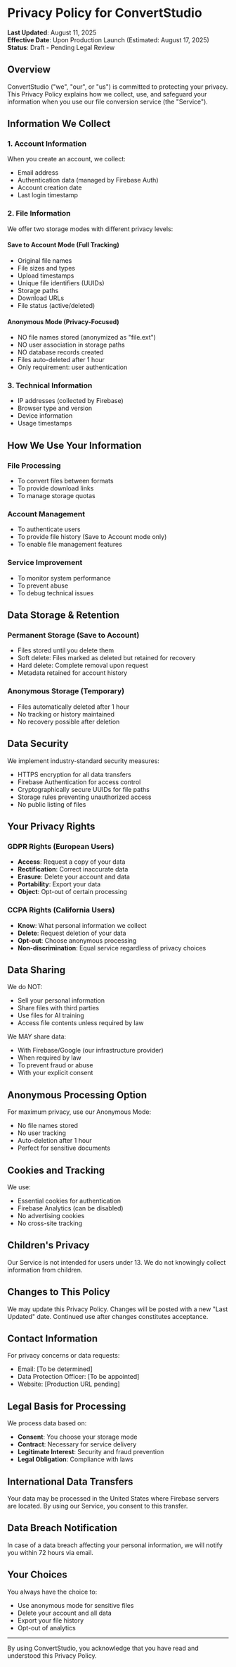 # Privacy Policy for ConvertStudio

**Last Updated**: August 11, 2025  
**Effective Date**: Upon Production Launch (Estimated: August 17, 2025)  
**Status**: Draft - Pending Legal Review

## Overview

ConvertStudio ("we", "our", or "us") is committed to protecting your privacy. This Privacy Policy explains how we collect, use, and safeguard your information when you use our file conversion service (the "Service").

## Information We Collect

### 1. Account Information

When you create an account, we collect:

- Email address
- Authentication data (managed by Firebase Auth)
- Account creation date
- Last login timestamp

### 2. File Information

We offer two storage modes with different privacy levels:

#### **Save to Account Mode** (Full Tracking)

- Original file names
- File sizes and types
- Upload timestamps
- Unique file identifiers (UUIDs)
- Storage paths
- Download URLs
- File status (active/deleted)

#### **Anonymous Mode** (Privacy-Focused)

- NO file names stored (anonymized as "file.ext")
- NO user association in storage paths
- NO database records created
- Files auto-deleted after 1 hour
- Only requirement: user authentication

### 3. Technical Information

- IP addresses (collected by Firebase)
- Browser type and version
- Device information
- Usage timestamps

## How We Use Your Information

### File Processing

- To convert files between formats
- To provide download links
- To manage storage quotas

### Account Management

- To authenticate users
- To provide file history (Save to Account mode only)
- To enable file management features

### Service Improvement

- To monitor system performance
- To prevent abuse
- To debug technical issues

## Data Storage & Retention

### Permanent Storage (Save to Account)

- Files stored until you delete them
- Soft delete: Files marked as deleted but retained for recovery
- Hard delete: Complete removal upon request
- Metadata retained for account history

### Anonymous Storage (Temporary)

- Files automatically deleted after 1 hour
- No tracking or history maintained
- No recovery possible after deletion

## Data Security

We implement industry-standard security measures:

- HTTPS encryption for all data transfers
- Firebase Authentication for access control
- Cryptographically secure UUIDs for file paths
- Storage rules preventing unauthorized access
- No public listing of files

## Your Privacy Rights

### GDPR Rights (European Users)

- **Access**: Request a copy of your data
- **Rectification**: Correct inaccurate data
- **Erasure**: Delete your account and data
- **Portability**: Export your data
- **Object**: Opt-out of certain processing

### CCPA Rights (California Users)

- **Know**: What personal information we collect
- **Delete**: Request deletion of your data
- **Opt-out**: Choose anonymous processing
- **Non-discrimination**: Equal service regardless of privacy choices

## Data Sharing

We do NOT:

- Sell your personal information
- Share files with third parties
- Use files for AI training
- Access file contents unless required by law

We MAY share data:

- With Firebase/Google (our infrastructure provider)
- When required by law
- To prevent fraud or abuse
- With your explicit consent

## Anonymous Processing Option

For maximum privacy, use our Anonymous Mode:

- No file names stored
- No user tracking
- Auto-deletion after 1 hour
- Perfect for sensitive documents

## Cookies and Tracking

We use:

- Essential cookies for authentication
- Firebase Analytics (can be disabled)
- No advertising cookies
- No cross-site tracking

## Children's Privacy

Our Service is not intended for users under 13. We do not knowingly collect information from children.

## Changes to This Policy

We may update this Privacy Policy. Changes will be posted with a new "Last Updated" date. Continued use after changes constitutes acceptance.

## Contact Information

For privacy concerns or data requests:

- Email: [To be determined]
- Data Protection Officer: [To be appointed]
- Website: [Production URL pending]

## Legal Basis for Processing

We process data based on:

- **Consent**: You choose your storage mode
- **Contract**: Necessary for service delivery
- **Legitimate Interest**: Security and fraud prevention
- **Legal Obligation**: Compliance with laws

## International Data Transfers

Your data may be processed in the United States where Firebase servers are located. By using our Service, you consent to this transfer.

## Data Breach Notification

In case of a data breach affecting your personal information, we will notify you within 72 hours via email.

## Your Choices

You always have the choice to:

- Use anonymous mode for sensitive files
- Delete your account and all data
- Export your file history
- Opt-out of analytics

---

By using ConvertStudio, you acknowledge that you have read and understood this Privacy Policy.
